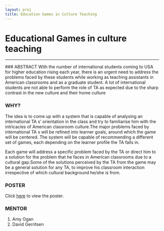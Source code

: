```yaml
---
layout: proj
title: Education Games in Culture Teaching
---
```

# Educational Games in culture teaching

<hr>
### ABSTRACT
With the number of international students coming to USA for higher education rising each year, there is an urgent need to address the problems faced by these students while working as teaching assistants in American classrooms and as a graduate student. A lot of international students are not able to perform the role of TA as expected due to the sharp contrast in the new culture and their home culture

### WHY?
The idea is to come up with a system that is capable of analysing an international TA s’ orientation in the class and try to familiarise him with the intricacies of American classroom culture.The major problems faced by international TA s will be refined into learner goals, around which the game will be centered. The system will be capable of recommending a different set of games, each depending on the learner profile the TA falls in.

Each game will address a specific problem faced by the TA or direct him to a solution for the problem that he faces in American classrooms due to a cultural gap.Some of the solutions perceived by the TA from the game may be a general solution for any TA, to improve his classroom interaction irrespective of which cultural background he/she is from.


### POSTER

Click <a href="{{ site.url }}/assets/pdf/culture.pdf" target="_blank">here</a> to view the poster.

### MENTOR
1. Amy Ogan
2. David Gerritsen

